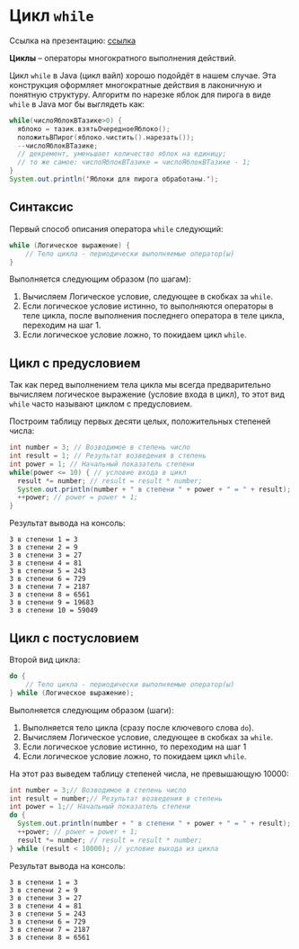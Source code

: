 # Цикл `while`

Ссылка на презентацию: [ссылка](https://github.com/ait-tr/cohort25/blob/main/basic_programming/lesson_14/while_loop.pdf)

**Циклы** – операторы многократного выполнения действий.

Цикл `while` в Java (цикл вайл) хорошо подойдёт в нашем случае. Эта конструкция оформляет многократные действия в лаконичную и понятную структуру. Алгоритм по нарезке яблок для пирога в виде `while` в Java мог бы выглядеть как:

```java
while(числоЯблокВТазике>0) {
  яблоко = тазик.взятьОчередноеЯблоко();
  положитьВПирог(яблоко.чистить().нарезать());
  --числоЯблокВТазике;
  // декремент, уменьшает количество яблок на единицу;
  // то же самое: числоЯблокВТазике = числоЯблокВТазике - 1;
}
System.out.println('Яблоки для пирога обработаны.');
```

## Синтаксис

Первый способ описания оператора `while` следующий:

```java
while (Логическое выражение) {
	// Тело цикла - периодически выполняемые оператор(ы)
}
```

Выполняется следующим образом (по шагам):
1. Вычисляем Логическое условие, следующее в скобках за `while`.
2. Если логическое условие истинно, то выполняются операторы в теле цикла, после выполнения последнего оператора в теле цикла, переходим на шаг 1.
3. Если логическое условие ложно, то покидаем цикл `while`.

## Цикл с предусловием

Так как перед выполнением тела цикла мы всегда предварительно вычисляем логическое выражение (условие входа в цикл), то этот вид `while` часто называют циклом с предусловием.

Построим таблицу  первых десяти целых, положительных степеней числа:

```java
int number = 3; // Возводимое в степень число
int result = 1; // Результат возведения в степень
int power = 1; // Начальный показатель степени
while(power <= 10) { // условие входа в цикл
  result *= number; // result = result * number;
  System.out.println(number + " в степени " + power + " = " + result);
  ++power; // power = power + 1;
}
```

Результат вывода на консоль:

```
3 в степени 1 = 3
3 в степени 2 = 9
3 в степени 3 = 27
3 в степени 4 = 81
3 в степени 5 = 243
3 в степени 6 = 729
3 в степени 7 = 2187
3 в степени 8 = 6561
3 в степени 9 = 19683
3 в степени 10 = 59049
```

## Цикл с постусловием

Второй вид цикла:

```java
do {
    // Тело цикла - периодически выполняемые оператор(ы)
} while (Логическое выражение);
```

Выполняется следующим образом (шаги):
1. Выполняется тело цикла (сразу после ключевого слова `do`).
2. Вычисляем Логическое условие, следующее в скобках за `while`.
3. Если логическое условие истинно, то переходим на шаг 1
4. Если логическое условие ложно, то покидаем цикл `while`.

На этот раз выведем таблицу степеней числа, не превышающую 10000:
```java
int number = 3;// Возводимое в степень число
int result = number;// Результат возведения в степень
int power = 1;// Начальный показатель степени
do {
  System.out.println(number + " в степени " + power + " = " + result);
  ++power; // power = power + 1;
  result *= number; // result = result * number;
} while (result < 10000); // условие выхода из цикла
```

Результат вывода на консоль:
```
3 в степени 1 = 3
3 в степени 2 = 9
3 в степени 3 = 27
3 в степени 4 = 81
3 в степени 5 = 243
3 в степени 6 = 729
3 в степени 7 = 2187
3 в степени 8 = 6561
```
